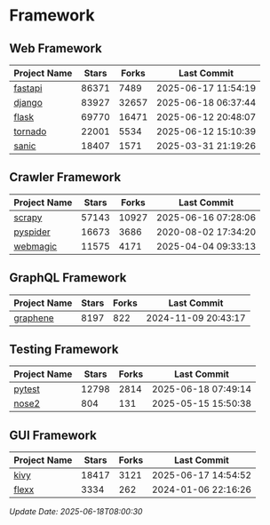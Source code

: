 # Framework

## Web Framework
| Project Name | Stars | Forks | Last Commit |
| ------------ | ----- | ----- | ----------- |
| [fastapi](https://github.com/fastapi/fastapi) | 86371 | 7489 | 2025-06-17 11:54:19 |
| [django](https://github.com/django/django) | 83927 | 32657 | 2025-06-18 06:37:44 |
| [flask](https://github.com/pallets/flask) | 69770 | 16471 | 2025-06-12 20:48:07 |
| [tornado](https://github.com/tornadoweb/tornado) | 22001 | 5534 | 2025-06-12 15:10:39 |
| [sanic](https://github.com/sanic-org/sanic) | 18407 | 1571 | 2025-03-31 21:19:26 |

## Crawler Framework
| Project Name | Stars | Forks | Last Commit |
| ------------ | ----- | ----- | ----------- |
| [scrapy](https://github.com/scrapy/scrapy) | 57143 | 10927 | 2025-06-16 07:28:06 |
| [pyspider](https://github.com/binux/pyspider) | 16673 | 3686 | 2020-08-02 17:34:20 |
| [webmagic](https://github.com/code4craft/webmagic) | 11575 | 4171 | 2025-04-04 09:33:13 |

## GraphQL Framework
| Project Name | Stars | Forks | Last Commit |
| ------------ | ----- | ----- | ----------- |
| [graphene](https://github.com/graphql-python/graphene) | 8197 | 822 | 2024-11-09 20:43:17 |

## Testing Framework
| Project Name | Stars | Forks | Last Commit |
| ------------ | ----- | ----- | ----------- |
| [pytest](https://github.com/pytest-dev/pytest) | 12798 | 2814 | 2025-06-18 07:49:14 |
| [nose2](https://github.com/nose-devs/nose2) | 804 | 131 | 2025-05-15 15:50:38 |

## GUI Framework
| Project Name | Stars | Forks | Last Commit |
| ------------ | ----- | ----- | ----------- |
| [kivy](https://github.com/kivy/kivy) | 18417 | 3121 | 2025-06-17 14:54:52 |
| [flexx](https://github.com/flexxui/flexx) | 3334 | 262 | 2024-01-06 22:16:26 |

*Update Date: 2025-06-18T08:00:30*